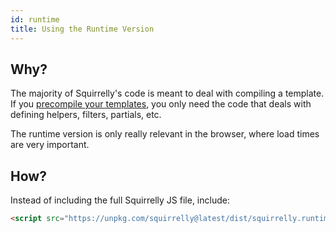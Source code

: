 ```yaml
---
id: runtime
title: Using the Runtime Version
---
```


## Why?

The majority of Squirrelly's code is meant to deal with compiling a template. If you [precompile your templates](precompile), you only need the code that deals with defining helpers, filters, partials, etc.

The runtime version is only really relevant in the browser, where load times are very important.

## How?

Instead of including the full Squirrelly JS file, include:

```html
<script src="https://unpkg.com/squirrelly@latest/dist/squirrelly.runtime.min.js"></script>
```